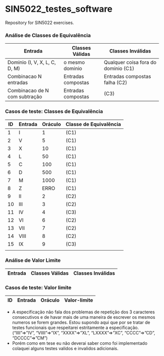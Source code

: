 # SIN5022_testes_software
Repository for SIN5022 exercises.

### Análise de Classes de Equivalência
| Entrada                        | Classes Válidas   | Classes Inválidas     |
|--------------------------------|-------------------|-----------------------|
|Dominio (I, V, X, L, C, D, M)   | o mesmo dominio   |Qualquer coisa fora do dominio (C1) |
|Combinacao N entradas           |Entradas compostas |Entradas compostas falha  (C2) |
|Combinacao de N com subtração   |Entradas compostas |  (C3) |

### Casos de teste: Classes de Equivalência
| ID | Entrada | Oráculo            | Classe de Equivalência |
|----|---------|--------------------|------------------------|
|1   | I       | 1                  |  (C1)                  |
|2   | V       | 5                  |  (C1)                  |
|3   | X       | 10                 |  (C1)                  |
|4   | L       | 50                 |  (C1)                  |
|5   | C       | 100                |  (C1)                  |
|6   | D       | 500                |  (C1)                  |
|7   | M       | 1000               |  (C1)                  |
|8   | Z       | ERRO               |  (C1)                  |
|9   | II      | 2                  |  (C2)                  |
|10  | III     | 3                  |  (C2)                  |
|11  | IV      | 4                  |  (C3)                  |
|12  | VI      | 6                  |  (C2)                  |
|13  | VII     | 7                  |  (C2)                  |
|14  | VIII    | 8                  |  (C2)                  |
|15  | IX      | 9                  |  (C3)                  |
|   |   |   |   |


### Análise de Valor Limite
| Entrada | Classes Válidas | Classes Inválidas     |
|---------|-----------------|-----------------------|


### Casos de teste: Valor limite
| ID | Entrada | Oráculo            | Valor-limite |
|----|---------|--------------------|--------------|

* A especificação não fala dos problemas de repetição dos 3 caracteres consecutivos e de havar mais de uma maneira de escrever os mesmos numeros se forem grandes. Estou supondo aqui que por se tratar de testes funcionais que respeitarei estritamente a especificação. (“IIII”=>”IV”, “VIIII”=>”IX”, “XXXX”=>”XL”, “LXXXX”=>”XC”, “CCCC”=>”CD”, “DCCCC”=>”CM”)
* Porém como em tese eu não deverai saber como foi implementado colaquei alguns testes validos e invalidos adicionais.
